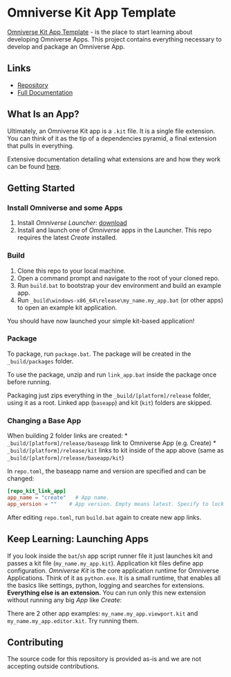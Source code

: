 # Omniverse Kit App Template

[Omniverse Kit App Template](https://github.com/NVIDIA-Omniverse/kit-app-template) - is the place to start learning about developing Omniverse Apps.
This project contains everything necessary to develop and package an Omniverse App.

## Links

* [Repository](https://github.com/NVIDIA-Omniverse/kit-app-template)
* [Full Documentation](https://docs.omniverse.nvidia.com/kit/docs/kit-app-template)

## What Is an App?

Ultimately, an Omniverse Kit app is a `.kit` file. It is a single file extension. You can think of it as the tip of a dependencies pyramid, a final extension that pulls in everything.

Extensive documentation detailing what extensions are and how they work can be found [here](https://docs.omniverse.nvidia.com/py/kit/docs/guide/extensions.html).

## Getting Started

### Install Omniverse and some Apps

1. Install *Omniverse Launcher*: [download](https://www.nvidia.com/en-us/omniverse/download)
2. Install and launch one of *Omniverse* apps in the Launcher. This repo requires the latest *Create* installed.

### Build

1. Clone this repo to your local machine.
2. Open a command prompt and navigate to the root of your cloned repo.
3. Run `build.bat` to bootstrap your dev environment and build an example app.
4. Run `_build\windows-x86_64\release\my_name.my_app.bat` (or other apps) to open an example kit application.

You should have now launched your simple kit-based application!

### Package

To package, run `package.bat`. The package will be created in the `_build/packages` folder.

To use the package, unzip and run `link_app.bat` inside the package once before running.

Packaging just zips everything in the `_build/[platform]/release` folder, using it as a root. Linked app (`baseapp`) and kit (`kit`) folders are skipped.

### Changing a Base App

When building 2 folder links are created:
    * `_build/[platform]/release/baseapp` link to Omniverse App (e.g. Create)
    * `_build/[platform]/release/kit` links to kit inside of the app above (same as `_build/[platform]/release/baseapp/kit`)

In `repo.toml`, the baseapp name and version are specified and can be changed:

```toml
[repo_kit_link_app]
app_name = "create"   # App name.
app_version = ""    # App version. Empty means latest. Specify to lock version, e.g. "2022.2.0-rc.3"
```

After editing `repo.toml`, run `build.bat` again to create new app links.

## Keep Learning: Launching Apps

If you look inside the `bat`/`sh` app script runner file it just launches kit and passes a kit file (`my_name.my_app.kit`).
Application kit files define app configuration. *Omniverse Kit* is the core application runtime for Omniverse Applications. Think of it as `python.exe`. It is a small runtime, that enables all the basics like settings, python, logging and searches for extensions. **Everything else is an extension.** You can run only this new extension without running any big *App* like *Create*:

There are 2 other app examples: `my_name.my_app.viewport.kit` and `my_name.my_app.editor.kit`. Try running them.

## Contributing
The source code for this repository is provided as-is and we are not accepting outside contributions.

